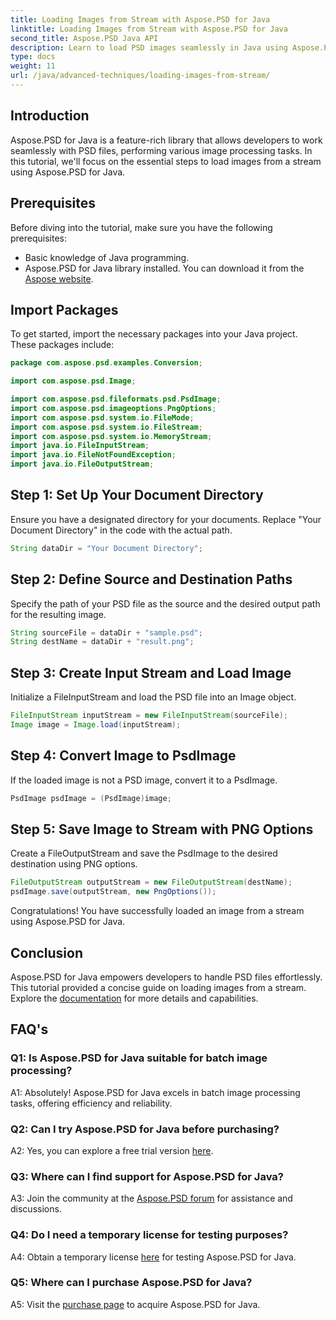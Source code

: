 ```yaml
---
title: Loading Images from Stream with Aspose.PSD for Java
linktitle: Loading Images from Stream with Aspose.PSD for Java
second_title: Aspose.PSD Java API
description: Learn to load PSD images seamlessly in Java using Aspose.PSD. Follow our step-by-step guide for efficient image processing.
type: docs
weight: 11
url: /java/advanced-techniques/loading-images-from-stream/
---
```

## Introduction

Aspose.PSD for Java is a feature-rich library that allows developers to work seamlessly with PSD files, performing various image processing tasks. In this tutorial, we'll focus on the essential steps to load images from a stream using Aspose.PSD for Java.

## Prerequisites

Before diving into the tutorial, make sure you have the following prerequisites:

- Basic knowledge of Java programming.
- Aspose.PSD for Java library installed. You can download it from the [Aspose website](https://releases.aspose.com/psd/java/).

## Import Packages

To get started, import the necessary packages into your Java project. These packages include:

```java
package com.aspose.psd.examples.Conversion;

import com.aspose.psd.Image;

import com.aspose.psd.fileformats.psd.PsdImage;
import com.aspose.psd.imageoptions.PngOptions;
import com.aspose.psd.system.io.FileMode;
import com.aspose.psd.system.io.FileStream;
import com.aspose.psd.system.io.MemoryStream;
import java.io.FileInputStream;
import java.io.FileNotFoundException;
import java.io.FileOutputStream;
```

## Step 1: Set Up Your Document Directory

Ensure you have a designated directory for your documents. Replace "Your Document Directory" in the code with the actual path.

```java
String dataDir = "Your Document Directory";
```

## Step 2: Define Source and Destination Paths

Specify the path of your PSD file as the source and the desired output path for the resulting image.

```java
String sourceFile = dataDir + "sample.psd";
String destName = dataDir + "result.png";
```

## Step 3: Create Input Stream and Load Image

Initialize a FileInputStream and load the PSD file into an Image object.

```java
FileInputStream inputStream = new FileInputStream(sourceFile);
Image image = Image.load(inputStream);
```

## Step 4: Convert Image to PsdImage

If the loaded image is not a PSD image, convert it to a PsdImage.

```java
PsdImage psdImage = (PsdImage)image;
```

## Step 5: Save Image to Stream with PNG Options

Create a FileOutputStream and save the PsdImage to the desired destination using PNG options.

```java
FileOutputStream outputStream = new FileOutputStream(destName);
psdImage.save(outputStream, new PngOptions());
```

Congratulations! You have successfully loaded an image from a stream using Aspose.PSD for Java.

## Conclusion

Aspose.PSD for Java empowers developers to handle PSD files effortlessly. This tutorial provided a concise guide on loading images from a stream. Explore the [documentation](https://reference.aspose.com/psd/java/) for more details and capabilities.

## FAQ's

### Q1: Is Aspose.PSD for Java suitable for batch image processing?

A1: Absolutely! Aspose.PSD for Java excels in batch image processing tasks, offering efficiency and reliability.

### Q2: Can I try Aspose.PSD for Java before purchasing?

A2: Yes, you can explore a free trial version [here](https://releases.aspose.com/).

### Q3: Where can I find support for Aspose.PSD for Java?

A3: Join the community at the [Aspose.PSD forum](https://forum.aspose.com/c/psd/34) for assistance and discussions.

### Q4: Do I need a temporary license for testing purposes?

A4: Obtain a temporary license [here](https://purchase.aspose.com/temporary-license/) for testing Aspose.PSD for Java.

### Q5: Where can I purchase Aspose.PSD for Java?

A5: Visit the [purchase page](https://purchase.aspose.com/buy) to acquire Aspose.PSD for Java.
